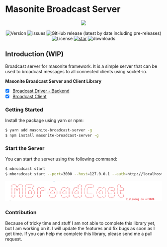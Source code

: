 # Masonite Broadcast Server

<p align="center">
    <img src="https://banners.beyondco.de/Masonite%20Broadcast%20Server.png?theme=light&packageManager=npm+install+-g&packageName=masonite-broadcast-server&pattern=charlieBrown&style=style_2&description=Broadcast+server+for+masonite+framework.&md=1&showWatermark=1&fontSize=100px&images=adjustments&widths=50&heights=50">
</p>

<p align="center">
  <img alt="Version" src="https://img.shields.io/npm/v/masonite-broadcast-server">
  <img alt="issues" src="https://img.shields.io/github/issues/yubarajshrestha/masonite-broadcast-server">
  <img alt="GitHub release (latest by date including pre-releases)" src="https://img.shields.io/github/v/release/yubarajshrestha/masonite-broadcast-server">
  <img alt="License" src="https://img.shields.io/github/license/yubarajshrestha/masonite-broadcast-server">
  <a href="https://github.com/yubarajshrestha/masonite-permission/stargazers"><img alt="star" src="https://img.shields.io/github/stars/yubarajshrestha/masonite-broadcast-server" /></a>
  <img alt="downloads" src="https://img.shields.io/npm/dm/masonite-broadcast-server" />
</p>

## Introduction (WIP)

Broadcast server for masonite framework. It is a simple server that can be used to broadcast messages to all connected clients using socket-io.

**Masonite Broadcast Server and Client Library**
- [x] [Broadcast Driver - Backend](https://github.com/py-package/masonite-socketio-driver)
- [x] [Broadcast Client](https://github.com/yubarajshrestha/masonite-broadcast-client)

### Getting Started

Install the package using yarn or npm:

```sh
$ yarn add masonite-broadcast-server -g
$ npm install masonite-broadcast-server -g
```

### Start the Server

You can start the server using the following command:

```sh
$ mbroadcast start
$ mboradcast start --port=3000 --host=127.0.0.1 --auth=http://localhost:8000/broadcasting/auth
```

<img src="running.png" />


### Contribution
Because of tricky time and stuff I am not able to complete this library yet, but I am working on it. I will update the features and fix bugs as soon as I get time. If you can help me complete this library, please send me a pull request.
